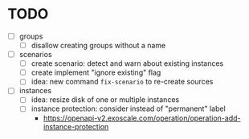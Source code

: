 # TODO

- [ ] groups
    - [ ] disallow creating groups without a name
- [ ] scenarios
    - [ ] create scenario: detect and warn about existing instances
    - [ ] create implement "ignore existing" flag
    - [ ] idea: new command `fix-scenario` to re-create sources
- [ ] instances
    - [ ] idea: resize disk of one or multiple instances
    - [ ] instance protection: consider instead of "permanent" label
        - https://openapi-v2.exoscale.com/operation/operation-add-instance-protection
